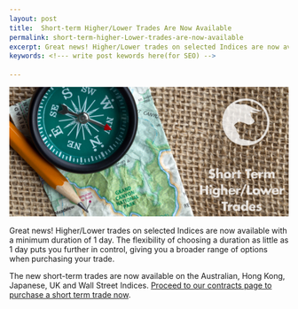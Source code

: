 ```yaml
---
layout: post
title:  Short-term Higher/Lower Trades Are Now Available
permalink: short-term-higher-Lower-trades-are-now-available
excerpt: Great news! Higher/Lower trades on selected Indices are now available with a minimum duration of 1 day. The flexibility of choosing a duration as little as 1 day puts you further in control, giving you a broader range of options when purchasing your trade.
keywords: <!--- write post kewords here(for SEO) -->

---
```


![](/post_images/3124761_orig.jpg)

Great news! Higher/Lower trades on selected Indices are now available with a minimum duration of 1 day. The flexibility of choosing a duration as little as 1 day puts you further in control, giving you a broader range of options when purchasing your trade.

The new short-term trades are now available on the Australian, Hong Kong, Japanese, UK and Wall Street Indices. [Proceed to our contracts page to purchase a short term trade now](https://www.binary.com/c/trade.cgi?market=indices&time=1d&form_name=higherlower&currency=USD&underlying_symbol=FTSE&H=6557.00&date_start=now&type=CALL&payout=100&l=EN&utm_medium=social&utm_source=blog&utm_content=whatsnew).

